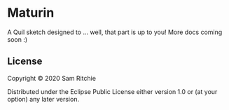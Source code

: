 # Maturin

A Quil sketch designed to ... well, that part is up to you! More docs coming
soon :)

## License

Copyright © 2020 Sam Ritchie

Distributed under the Eclipse Public License either version 1.0 or (at your
option) any later version.
